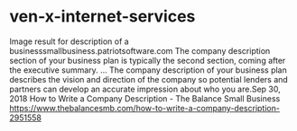# ven-x-internet-services
Image result for description of a businesssmallbusiness.patriotsoftware.com The company description section of your business plan is typically the second section, coming after the executive summary. ... The company description of your business plan describes the vision and direction of the company so potential lenders and partners can develop an accurate impression about who you are.Sep 30, 2018 How to Write a Company Description - The Balance Small Business https://www.thebalancesmb.com/how-to-write-a-company-description-2951558
